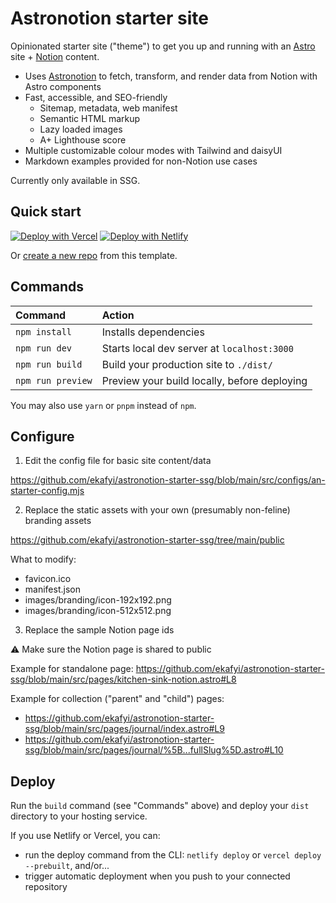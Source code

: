 # Astronotion starter site

Opinionated starter site ("theme") to get you up and running with an [Astro](https://astro.build) site + [Notion](https://www.notion.so/) content.

- Uses [Astronotion](https://github.com/ekafyi/astronotion) to fetch, transform, and render data from Notion with Astro components
- Fast, accessible, and SEO-friendly
  - Sitemap, metadata, web manifest 
  - Semantic HTML markup
  - Lazy loaded images
  - A+ Lighthouse score
- Multiple customizable colour modes with Tailwind and daisyUI
- Markdown examples provided for non-Notion use cases

Currently only available in SSG.


## Quick start

[![Deploy with Vercel](https://vercel.com/button)](https://vercel.com/import/git?s=https%3A%2F%2Fgithub.com%2Fekafyi%2Fastronotion-starter-ssg%2Ftree%2Fmain) [![Deploy with Netlify](https://www.netlify.com/img/deploy/button.svg)](https://app.netlify.com/start/deploy?repository=https://github.com/ekafyi/astronotion-starter-ssg)

Or [create a new repo](https://github.com/ekafyi/astronotion-starter-ssg/generate) from this template.


## Commands

| Command           | Action                                       |
| :---------------- | :------------------------------------------- |
| `npm install`     | Installs dependencies                        |
| `npm run dev`     | Starts local dev server at `localhost:3000`  |
| `npm run build`   | Build your production site to `./dist/`      |
| `npm run preview` | Preview your build locally, before deploying |

You may also use `yarn` or `pnpm` instead of `npm`.


## Configure

1) Edit the config file for basic site content/data

https://github.com/ekafyi/astronotion-starter-ssg/blob/main/src/configs/an-starter-config.mjs

2) Replace the static assets with your own (presumably non-feline) branding assets

https://github.com/ekafyi/astronotion-starter-ssg/tree/main/public

What to modify:
- favicon.ico
- manifest.json
- images/branding/icon-192x192.png
- images/branding/icon-512x512.png

3) Replace the sample Notion page ids

⚠️ Make sure the Notion page is shared to public

Example for standalone page:
https://github.com/ekafyi/astronotion-starter-ssg/blob/main/src/pages/kitchen-sink-notion.astro#L8

Example for collection ("parent" and "child") pages:
- https://github.com/ekafyi/astronotion-starter-ssg/blob/main/src/pages/journal/index.astro#L9
- https://github.com/ekafyi/astronotion-starter-ssg/blob/main/src/pages/journal/%5B...fullSlug%5D.astro#L10


## Deploy

Run the `build` command (see "Commands" above) and deploy your `dist` directory to your hosting service.

If you use Netlify or Vercel, you can:
- run the deploy command from the CLI: `netlify deploy` or `vercel deploy --prebuilt`, and/or...
- trigger automatic deployment when you push to your connected repository
